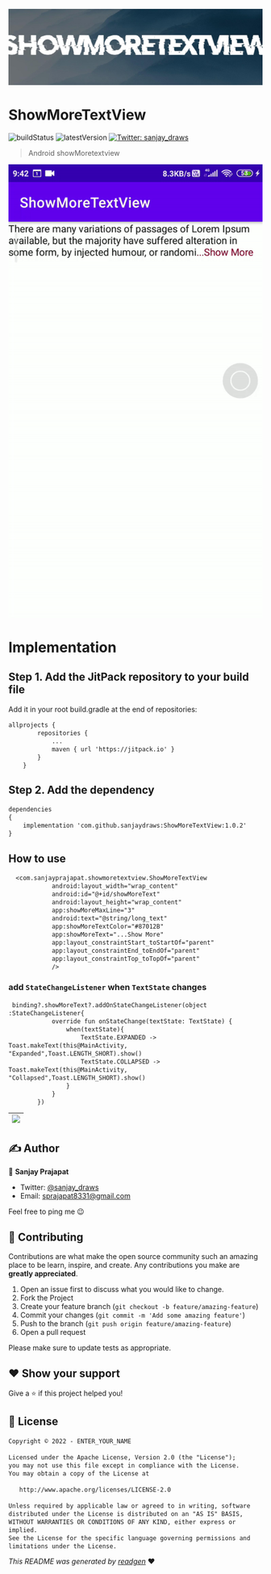 ![](cover.jpeg)

# ShowMoreTextView

![buildStatus](https://img.shields.io/github/workflow/status/sanjaydraws/ShowMoreTextView/Java%20CI%20with%20Gradle?style=plastic)
![latestVersion](https://img.shields.io/github/v/release/sanjaydraws/ShowMoreTextView)
<a href="https://twitter.com/ENTER_YOUR_TWITTER_USERNAME_HERE" target="_blank">
<img alt="Twitter: sanjay_draws" src="https://img.shields.io/twitter/follow/sanjay_draws.svg?style=social" />
</a>

> Android showMoretextview

![video](screenshots/showMoreTextView.gif)

# Implementation

## Step 1. Add the JitPack repository to your build file
Add it in your root build.gradle at the end of repositories:

```
allprojects {
		repositories {
			...
			maven { url 'https://jitpack.io' }
		}
	}
```

## Step 2. Add the dependency
```
dependencies
{
    implementation 'com.github.sanjaydraws:ShowMoreTextView:1.0.2'
}
```
## How to use
```
  <com.sanjayprajapat.showmoretextview.ShowMoreTextView
            android:layout_width="wrap_content"
            android:id="@+id/showMoreText"
            android:layout_height="wrap_content"
            app:showMoreMaxLine="3"
            android:text="@string/long_text"
            app:showMoreTextColor="#87012B"
            app:showMoreText="...Show More"
            app:layout_constraintStart_toStartOf="parent"
            app:layout_constraintEnd_toEndOf="parent"
            app:layout_constraintTop_toTopOf="parent"
            />
```

### add `StateChangeListener` when `TextState` changes  
```
 binding?.showMoreText?.addOnStateChangeListener(object :StateChangeListener{
            override fun onStateChange(textState: TextState) {
                when(textState){
                    TextState.EXPANDED -> Toast.makeText(this@MainActivity, "Expanded",Toast.LENGTH_SHORT).show()
                    TextState.COLLAPSED -> Toast.makeText(this@MainActivity, "Collapsed",Toast.LENGTH_SHORT).show()
                }
            }
        })
```


|![](https://i.giphy.com/media/tl9tKCyXYBt6A3GweC/giphy.gif) |
|:--:|

## ✍️ Author

👤 **Sanjay Prajapat**

* Twitter: <a href="https://twitter.com/sanjay_draws" target="_blank">@sanjay_draws</a>
* Email: sprajapat8331@gmail.com

Feel free to ping me 😉

## 🤝 Contributing

Contributions are what make the open source community such an amazing place to be learn, inspire, and create. Any
contributions you make are **greatly appreciated**.

1. Open an issue first to discuss what you would like to change.
1. Fork the Project
1. Create your feature branch (`git checkout -b feature/amazing-feature`)
1. Commit your changes (`git commit -m 'Add some amazing feature'`)
1. Push to the branch (`git push origin feature/amazing-feature`)
1. Open a pull request

Please make sure to update tests as appropriate.

## ❤ Show your support

Give a ⭐️ if this project helped you!

## 📝 License

```
Copyright © 2022 - ENTER_YOUR_NAME

Licensed under the Apache License, Version 2.0 (the "License");
you may not use this file except in compliance with the License.
You may obtain a copy of the License at

   http://www.apache.org/licenses/LICENSE-2.0

Unless required by applicable law or agreed to in writing, software
distributed under the License is distributed on an "AS IS" BASIS,
WITHOUT WARRANTIES OR CONDITIONS OF ANY KIND, either express or implied.
See the License for the specific language governing permissions and
limitations under the License.
```

_This README was generated by [readgen](https://github.com/theapache64/readgen)_ ❤